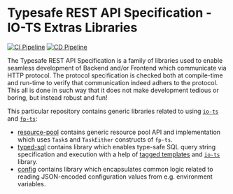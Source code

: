 # Typesafe REST API Specification - IO-TS Extras Libraries

[![CI Pipeline](https://github.com/ty-ras/extras-io-ts/actions/workflows/ci.yml/badge.svg)](https://github.com/ty-ras/extras-io-ts/actions/workflows/ci.yml)
[![CD Pipeline](https://github.com/ty-ras/extras-io-ts/actions/workflows/cd.yml/badge.svg)](https://github.com/ty-ras/extras-io-ts/actions/workflows/cd.yml)

The Typesafe REST API Specification is a family of libraries used to enable seamless development of Backend and/or Frontend which communicate via HTTP protocol.
The protocol specification is checked both at compile-time and run-time to verify that communication indeed adhers to the protocol.
This all is done in such way that it does not make development tedious or boring, but instead robust and fun!

This particular repository contains generic libraries related to using [`io-ts`](https://github.com/gcanti/io-ts) and [`fp-ts`](https://github.com/gcanti/fp-ts):
- [resource-pool](./resource-pool) contains generic resource pool API and implementation which uses `Task`s and `TaskEither` constructs of `fp-ts`.
- [typed-sql](./typed-sql) contains library which enables type-safe SQL query string specification and execution with a help of [tagged templates](https://developer.mozilla.org/en-US/docs/Web/JavaScript/Reference/Template_literals#tagged_templates) and [`io-ts`](https://github.com/gcanti/io-ts) library.
- [config](./config) contains library which encapsulates common logic related to reading JSON-encoded configuration values from e.g. environment variables.
